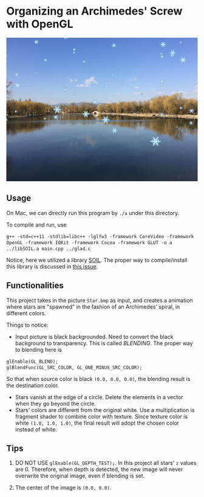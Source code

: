 # Organizing an Archimedes' Screw with OpenGL

![](effect.gif)

## Usage
On Mac, we can directly run this program by `./a` under this directory.

To compile and run, use 
~~~
g++ -std=c++11 -stdlib=libc++ -lglfw3 -framework CoreVideo -framework OpenGL -framework IOKit -framework Cocoa -framework GLUT -o a ../libSOIL.a main.cpp ../glad.c
~~~

Notice, here we utilized a library [SOIL](http://www.lonesock.net/soil.html). The proper way to compile/install this library is discussed in [this issue](https://github.com/ArayCHN/Computer-Aided-Design/issues/6).

## Functionalities
This project takes in the picture `Star.bmp` as input, and creates a animation where stars are "spawned" in the fashion of an Archimedes' spiral, in different colors.

Things to notice:

* Input picture is black backgrounded. Need to convert the black background to transparency. This is called *BLENDING*. The proper way to blending here is

~~~
glEnable(GL_BLEND);
glBlendFunc(GL_SRC_COLOR, GL_ONE_MINUS_SRC_COLOR);
~~~

So that when source color is black `(0.0, 0.0, 0.0)`, the blending result is the destination color.

* Stars vanish at the edge of a circle. Delete the elements in a vector when they go beyond the circle.
* Stars' colors are different from the original white. Use a multiplication is fragment shader to combine color with texture. Since texture color is white `(1.0, 1.0, 1.0)`, the final result will adopt the chosen color instead of white.

## Tips

1. DO NOT USE `glEnable(GL_DEPTH_TEST);`. In this project all stars' `z` values are 0. Therefore, when depth is detected, the new image will never overwrite the original image, even if blending is set.

2. The center of the image is `(0.0, 0.0)`.